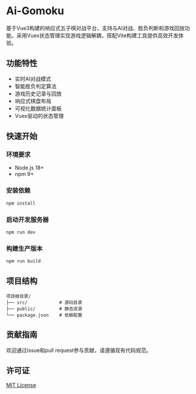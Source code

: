 # Ai-Gomoku

基于Vue3构建的响应式五子棋对战平台，支持与AI对战、胜负判断和游戏回放功能。采用Vuex状态管理实现游戏逻辑解耦，搭配Vite构建工具提供高效开发体验。

## 功能特性

- 实时AI对战模式
- 智能胜负判定算法
- 游戏历史记录与回放
- 响应式棋盘布局
- 可视化数据统计面板
- Vuex驱动的状态管理

## 快速开始

### 环境要求
- Node.js 18+
- npm 9+

### 安装依赖
```bash
npm install
```

### 启动开发服务器
```bash
npm run dev
```

### 构建生产版本
```bash
npm run build
```

## 项目结构
```
项目根目录/
├── src/            # 源码目录
├── public/         # 静态资源
└── package.json    # 依赖配置
```

## 贡献指南
欢迎通过issue和pull request参与贡献，请遵循现有代码规范。

## 许可证
[MIT License](LICENSE)